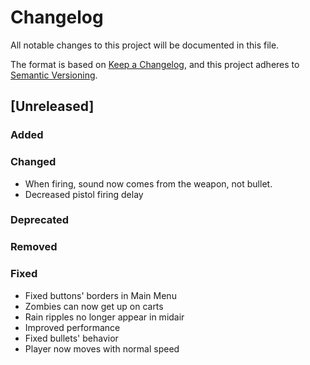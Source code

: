 # Changelog
All notable changes to this project will be documented in this file.

The format is based on [Keep a Changelog](https://keepachangelog.com/en/1.0.0/),
and this project adheres to [Semantic Versioning](https://semver.org/spec/v2.0.0.html).

## [Unreleased]
### Added

### Changed
- When firing, sound now comes from the weapon, not bullet.
- Decreased pistol firing delay
### Deprecated

### Removed

### Fixed
- Fixed buttons' borders in Main Menu
- Zombies can now get up on carts
- Rain ripples no longer appear in midair
- Improved performance
- Fixed bullets' behavior
- Player now moves with normal speed
